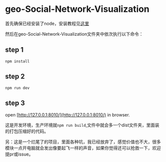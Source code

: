 # geo-Social-Network-Visualization

首先确保已经安装了node，安装教程见[这里](http://www.liaoxuefeng.com/wiki/001434446689867b27157e896e74d51a89c25cc8b43bdb3000/00143450141843488beddae2a1044cab5acb5125baf0882000)

然后在geo-Social-Network-Visualization文件夹中依次执行以下命令：

## step 1

```
npm install
```

## step 2
```
npm run dev
```
## step 3

open [http://127.0.0.1:8010/](http://127.0.0.1:8010/) in browser.

这是开发环境，生产环境就```npm run build```,文件中就会多一个dist文件夹，里面装的打包压缩好的代码。

另：这是一个烂尾了的项目，里面各种坑，我已经放弃了，感觉价值也不大，很多模块一点开电脑就会发出像要起飞一样的声音，如果你觉得还可以抢救一下，欢迎提pr或issue。
